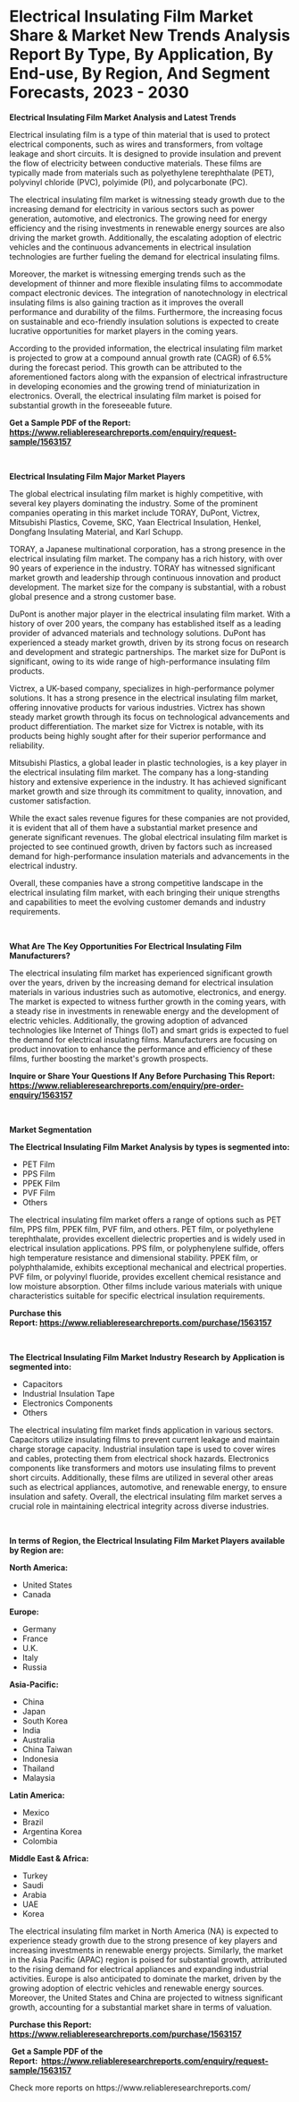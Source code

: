 <p><h1>Electrical Insulating Film Market Share & Market New Trends Analysis Report By Type, By Application, By End-use, By Region, And Segment Forecasts, 2023 - 2030</h1></p><p><strong>Electrical Insulating Film Market Analysis and Latest Trends</strong></p>
<p><p>Electrical insulating film is a type of thin material that is used to protect electrical components, such as wires and transformers, from voltage leakage and short circuits. It is designed to provide insulation and prevent the flow of electricity between conductive materials. These films are typically made from materials such as polyethylene terephthalate (PET), polyvinyl chloride (PVC), polyimide (PI), and polycarbonate (PC).</p><p>The electrical insulating film market is witnessing steady growth due to the increasing demand for electricity in various sectors such as power generation, automotive, and electronics. The growing need for energy efficiency and the rising investments in renewable energy sources are also driving the market growth. Additionally, the escalating adoption of electric vehicles and the continuous advancements in electrical insulation technologies are further fueling the demand for electrical insulating films.</p><p>Moreover, the market is witnessing emerging trends such as the development of thinner and more flexible insulating films to accommodate compact electronic devices. The integration of nanotechnology in electrical insulating films is also gaining traction as it improves the overall performance and durability of the films. Furthermore, the increasing focus on sustainable and eco-friendly insulation solutions is expected to create lucrative opportunities for market players in the coming years.</p><p>According to the provided information, the electrical insulating film market is projected to grow at a compound annual growth rate (CAGR) of 6.5% during the forecast period. This growth can be attributed to the aforementioned factors along with the expansion of electrical infrastructure in developing economies and the growing trend of miniaturization in electronics. Overall, the electrical insulating film market is poised for substantial growth in the foreseeable future.</p></p>
<p><strong>Get a Sample PDF of the Report:&nbsp; <a href="https://www.reliableresearchreports.com/enquiry/request-sample/1563157">https://www.reliableresearchreports.com/enquiry/request-sample/1563157</a></strong></p>
<p>&nbsp;</p>
<p><strong>Electrical Insulating Film Major Market Players</strong></p>
<p><p>The global electrical insulating film market is highly competitive, with several key players dominating the industry. Some of the prominent companies operating in this market include TORAY, DuPont, Victrex, Mitsubishi Plastics, Coveme, SKC, Yaan Electrical Insulation, Henkel, Dongfang Insulating Material, and Karl Schupp.</p><p>TORAY, a Japanese multinational corporation, has a strong presence in the electrical insulating film market. The company has a rich history, with over 90 years of experience in the industry. TORAY has witnessed significant market growth and leadership through continuous innovation and product development. The market size for the company is substantial, with a robust global presence and a strong customer base.</p><p>DuPont is another major player in the electrical insulating film market. With a history of over 200 years, the company has established itself as a leading provider of advanced materials and technology solutions. DuPont has experienced a steady market growth, driven by its strong focus on research and development and strategic partnerships. The market size for DuPont is significant, owing to its wide range of high-performance insulating film products.</p><p>Victrex, a UK-based company, specializes in high-performance polymer solutions. It has a strong presence in the electrical insulating film market, offering innovative products for various industries. Victrex has shown steady market growth through its focus on technological advancements and product differentiation. The market size for Victrex is notable, with its products being highly sought after for their superior performance and reliability.</p><p>Mitsubishi Plastics, a global leader in plastic technologies, is a key player in the electrical insulating film market. The company has a long-standing history and extensive experience in the industry. It has achieved significant market growth and size through its commitment to quality, innovation, and customer satisfaction.</p><p>While the exact sales revenue figures for these companies are not provided, it is evident that all of them have a substantial market presence and generate significant revenues. The global electrical insulating film market is projected to see continued growth, driven by factors such as increased demand for high-performance insulation materials and advancements in the electrical industry.</p><p>Overall, these companies have a strong competitive landscape in the electrical insulating film market, with each bringing their unique strengths and capabilities to meet the evolving customer demands and industry requirements.</p></p>
<p>&nbsp;</p>
<p><strong>What Are The Key Opportunities For Electrical Insulating Film Manufacturers?</strong></p>
<p><p>The electrical insulating film market has experienced significant growth over the years, driven by the increasing demand for electrical insulation materials in various industries such as automotive, electronics, and energy. The market is expected to witness further growth in the coming years, with a steady rise in investments in renewable energy and the development of electric vehicles. Additionally, the growing adoption of advanced technologies like Internet of Things (IoT) and smart grids is expected to fuel the demand for electrical insulating films. Manufacturers are focusing on product innovation to enhance the performance and efficiency of these films, further boosting the market's growth prospects.</p></p>
<p><strong>Inquire or Share Your Questions If Any Before Purchasing This Report: <a href="https://www.reliableresearchreports.com/enquiry/pre-order-enquiry/1563157">https://www.reliableresearchreports.com/enquiry/pre-order-enquiry/1563157</a></strong></p>
<p>&nbsp;</p>
<p><strong>Market Segmentation</strong></p>
<p><strong>The Electrical Insulating Film Market Analysis by types is segmented into:</strong></p>
<p><ul><li>PET Film</li><li>PPS Film</li><li>PPEK Film</li><li>PVF Film</li><li>Others</li></ul></p>
<p><p>The electrical insulating film market offers a range of options such as PET film, PPS film, PPEK film, PVF film, and others. PET film, or polyethylene terephthalate, provides excellent dielectric properties and is widely used in electrical insulation applications. PPS film, or polyphenylene sulfide, offers high temperature resistance and dimensional stability. PPEK film, or polyphthalamide, exhibits exceptional mechanical and electrical properties. PVF film, or polyvinyl fluoride, provides excellent chemical resistance and low moisture absorption. Other films include various materials with unique characteristics suitable for specific electrical insulation requirements.</p></p>
<p><strong>Purchase this Report:&nbsp;<a href="https://www.reliableresearchreports.com/purchase/1563157">https://www.reliableresearchreports.com/purchase/1563157</a></strong></p>
<p>&nbsp;</p>
<p><strong>The Electrical Insulating Film Market Industry Research by Application is segmented into:</strong></p>
<p><ul><li>Capacitors</li><li>Industrial Insulation Tape</li><li>Electronics Components</li><li>Others</li></ul></p>
<p><p>The electrical insulating film market finds application in various sectors. Capacitors utilize insulating films to prevent current leakage and maintain charge storage capacity. Industrial insulation tape is used to cover wires and cables, protecting them from electrical shock hazards. Electronics components like transformers and motors use insulating films to prevent short circuits. Additionally, these films are utilized in several other areas such as electrical appliances, automotive, and renewable energy, to ensure insulation and safety. Overall, the electrical insulating film market serves a crucial role in maintaining electrical integrity across diverse industries.</p></p>
<p>&nbsp;</p>
<p><strong>In terms of Region, the Electrical Insulating Film Market Players available by Region are:</strong></p>
<p>
    <p> <strong> North America: </strong>
        <ul>
            <li>United States</li>
            <li>Canada</li>
        </ul>
        </p> 
    <p> <strong> Europe: </strong>
        <ul>
            <li>Germany</li>
            <li>France</li>
            <li>U.K.</li>
            <li>Italy</li>
            <li>Russia</li>
        </ul>
        </p> 
    <p> <strong> Asia-Pacific: </strong>
        <ul>
            <li>China</li>
            <li>Japan</li>
            <li>South Korea</li>
            <li>India</li>
            <li>Australia</li>
            <li>China Taiwan</li>
            <li>Indonesia</li>
            <li>Thailand</li>
            <li>Malaysia</li>
        </ul>
        </p> 
    <p> <strong> Latin America: </strong>
        <ul>
            <li>Mexico</li>
            <li>Brazil</li>
            <li>Argentina Korea</li>
            <li>Colombia</li>
        </ul>
        </p> 
    <p> <strong> Middle East & Africa: </strong>
        <ul>
            <li>Turkey</li>
            <li>Saudi</li>
            <li>Arabia</li>
            <li>UAE</li>
            <li>Korea</li>
        </ul>
    </p>
    </p>
<p><p>The electrical insulating film market in North America (NA) is expected to experience steady growth due to the strong presence of key players and increasing investments in renewable energy projects. Similarly, the market in the Asia Pacific (APAC) region is poised for substantial growth, attributed to the rising demand for electrical appliances and expanding industrial activities. Europe is also anticipated to dominate the market, driven by the growing adoption of electric vehicles and renewable energy sources. Moreover, the United States and China are projected to witness significant growth, accounting for a substantial market share in terms of valuation.</p></p>
<p><strong>Purchase this Report: <a href="https://www.reliableresearchreports.com/purchase/1563157">https://www.reliableresearchreports.com/purchase/1563157</a></strong></p>
<p>&nbsp;<strong>Get a Sample PDF of the Report:&nbsp;&nbsp;<a href="https://www.reliableresearchreports.com/enquiry/request-sample/1563157">https://www.reliableresearchreports.com/enquiry/request-sample/1563157</a></strong></p>
<p><strong></strong></p>
<p>Check more reports on https://www.reliableresearchreports.com/</p>
